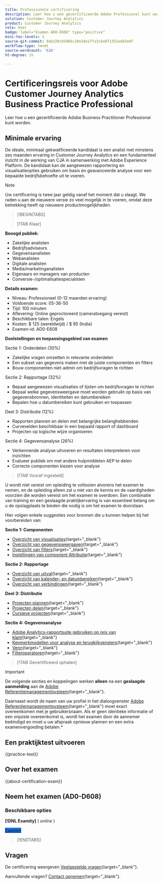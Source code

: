 ```yaml
---
title: Professionele certificering
description: Leer hoe u een gecertificeerde Adobe Professional kunt worden in [!DNL Customer Journey Analytics]
solution: Customer Journey Analytics
product: Customer Journey Analytics
role: User
badge: label="Examen AD0-E608" type="positive"
mini-toc-levels: 1
source-git-commit: 9ab320cb5066c20e3de1ffa3cbe071352adb5edf
workflow-type: tm+mt
source-wordcount: '626'
ht-degree: 1%

---
```


# Certificeringsreis voor Adobe Customer Journey Analytics Business Practice Professional

Leer hoe u een gecertificeerde Adobe Business Practitioner Professional kunt worden.

## Minimale ervaring

De ideale, minimaal gekwalificeerde kandidaat is een analist met minstens zes maanden ervaring in Customer Journey Analytics en een fundamenteel inzicht in de werking van CJA in samenwerking met Adobe Experience Platform. De kandidaat kan de aangewezen rapportering en visualisatieopties gebruiken om basis en geavanceerde analyse voor een bepaalde bedrijfsbehoefte uit te voeren.

>[!NOTE]
>
>Uw certificering is twee jaar geldig vanaf het moment dat u slaagt. We raden u aan de nieuwere versie zo veel mogelijk in te voeren, omdat deze betrekking heeft op nieuwere productmogelijkheden.

>[!BEGINTABS]

>[!TAB Klaar]

**Beoogd publiek:**

* Zakelijke analisten
* Bedrijfsadviseurs
* Gegevensanalisten
* Webanalisten
* Digitale analisten
* Media/marketinganalisten
* Eigenaars en managers van producten
* Conversie-/optimalisatiespecialisten

**Details examen:**

* Niveau: Professioneel (0-12 maanden ervaring)
* Voldoende score: 05-36-50
* Tijd: 100 minuten
* Aflevering: Online geproctoreerd (cameratoegang vereist)
* Beschikbare talen: Engels
* Kosten: $ 125 (wereldwijd) / $ 95 (India)
* Examen-id: AD0-E608

**Doelstellingen en toepassingsgebied van examen**

Sectie 1: Onderdelen (30%)

* Zakelijke vragen omzetten in relevante onderdelen
* Een subset van gegevens maken met de juiste componenten en filters
* Bouw componenten niet-admin om bedrijfsvragen te richten

Sectie 2: Rapportage (32%)

* Bepaal aangewezen visualisaties of lijsten om bedrijfsvragen te richten
* Bepaal welke gegevensweergave moet worden gebruikt op basis van gegevensbronnen, identiteiten en datumbereiken
* Bepalen hoe u datumbereiken kunt gebruiken en toepassen

Deel 3: Distributie (12%)

* Rapporten plannen en delen met belangrijke belanghebbenden
* Curvevelden beschikbaar in een bepaald rapport of dashboard
* Projecten op logische wijze organiseren

Sectie 4: Gegevensanalyse (26%)

* Verkennende analyse uitvoeren en resultaten interpreteren voor inzichten
* Evalueer publiek om met andere hulpmiddelen AEP te delen
* Correcte componenten kiezen voor analyse

>[!TAB Vooraf ingesteld]

U wordt niet vereist om opleiding te voltooien alvorens het examen te nemen, en de opleiding alleen zal u niet van de kennis en de vaardigheden voorzien die worden vereist om het examen te overdoen. Een combinatie van training en een geslaagde praktijkervaring is van essentieel belang om u de opslagplaats te bieden die nodig is om het examen te doorstaan.

Hier volgen enkele suggesties voor bronnen die u kunnen helpen bij het voorbereiden van:

**Sectie 1: Componenten**

* [Overzicht van visualisaties](https://experienceleague.adobe.com/docs/analytics-platform/using/cja-workspace/visualizations/freeform-analysis-visualizations.html){target="_blank"}
* [Overzicht van gegevensweergaven](https://experienceleague.adobe.com/docs/analytics-platform/using/cja-dataviews/data-views.html){target="_blank"}
* [Overzicht van filters](https://experienceleague.adobe.com/docs/analytics-platform/using/cja-components/cja-filters/filters-overview.html){target="_blank"}
* [Instellingen van component Attributie](https://experienceleague.adobe.com/docs/analytics-platform/using/cja-dataviews/component-settings/attribution.html){target="_blank"}

**Sectie 2: Rapportage**

* [Overzicht van uitval](https://experienceleague.adobe.com/docs/analytics-platform/using/cja-workspace/visualizations/fallout/fallout-flow.html){target="_blank"}
* [Overzicht van kalender- en datumbereiken](https://experienceleague.adobe.com/docs/analytics-platform/using/cja-components/cja-date-ranges/calendar.html){target="_blank"}
* [Overzicht van verbindingen](https://experienceleague.adobe.com/docs/analytics-platform/using/cja-connections/overview.html){target="_blank"}

**Deel 3: Distributie**

* [Projecten plannen](https://experienceleague.adobe.com/docs/analytics-platform/using/cja-workspace/curate-share/t-schedule-report.html){target="_blank"}
* [Projecten delen](https://experienceleague.adobe.com/docs/analytics-platform/using/cja-workspace/curate-share/share-projects.html){target="_blank"}
* [Cursieve projecten](https://experienceleague.adobe.com/docs/analytics-platform/using/cja-workspace/curate-share/curate.html){target="_blank"}

**Sectie 4: Gegevensanalyse**

* [Adobe Analytics-rapportsuite gebruiken op reis van klant](https://experienceleague.adobe.com/docs/analytics-platform/using/compare-aa-cja/cja-aa-comparison/aa-data-in-cja.html){target="_blank"}
* [Kenmerkmodellen voor analyse en terugkijkvensters](https://experienceleague.adobe.com/docs/analytics/analyze/analysis-workspace/attribution/models.html?lang=en%22%3ehttps://experienceleague.adobe.com/docs/analytics/analyze/analysis-workspace/attribution/models.html){target="_blank"}
* [Venn](https://experienceleague.adobe.com/docs/analytics/analyze/analysis-workspace/visualizations/venn.html){target="_blank"}
* [Filteroperatoren](https://experienceleague.adobe.com/docs/analytics-platform/using/cja-components/cja-filters/operators.html){target="_blank"}

>[!TAB Gecertificeerd ophalen]

>[!IMPORTANT]
>
>De volgende secties en koppelingen werken **alleen**  na een **geslaagde aanmelding** aan de [Adobe Referentiemanagementsysteem](https://www.certmetrics.com/adobe){target="_blank"}.
>
>Daarnaast wordt de naam van uw profiel in het dialoogvenster [Adobe Referentiemanagementsysteem](https://www.certmetrics.com/adobe){target="_blank"} moet exact overeenkomen met je gebruikersnaam. Als er geen identieke informatie of een onjuiste overeenkomst is, wordt het examen door de aannemer beëindigd en moet u uw afspraak opnieuw plannen en een extra examenvergoeding betalen.*


## Een praktijktest uitvoeren

{{practice-test}}

## Over het examen

{{about-certification-exam}}

## Neem het examen (AD0-D608)

### Beschikbare opties

**[!DNL Examity]** ( *online* )

<a href="https://www.certmetrics.com/adobe/candidate/examity_sso.aspx?eid=AD0-D608" target="_blank" class="spectrum-Button spectrum-Button--fill spectrum-Button--accent spectrum-Button--sizeM is-margin-bottom-big-big at-element-click-tracking" style="background-color:#1473E6">

<span class="spectrum-Button-label has-no-wrap">
   Examen
</span>
</a>

>[!ENDTABS]

## Vragen

De certificering weergeven [Veelgestelde vragen](https://experienceleague.adobe.com/docs/certification/certification/faq.html){target="_blank"}.

Aanvullende vragen? [Contact opnemen](mailto:certif@adobe.com){target="_blank"}.

